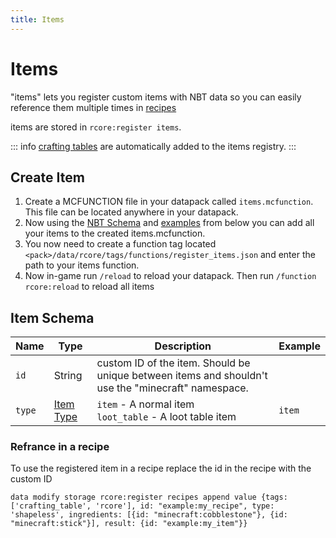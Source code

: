 ```yaml
---
title: Items
---
```


# Items

"items" lets you register custom items with NBT data so you can easily reference them multiple times in [recipes](/rcore-api/recipes)

items are stored in `rcore:register items`.

::: info
[crafting tables](/rcore-api/crafting-table) are automatically added to the items registry.
:::

## Create Item

1. Create a MCFUNCTION file in your datapack called `items.mcfunction`. This file can be located anywhere in your datapack.
2. Now using the [NBT Schema](#item-schema) and [examples](/rcore-api/example-items) from below you can add all your items to the created items.mcfunction.
3. You now need to create a function tag located `<pack>/data/rcore/tags/functions/register_items.json` and enter the path to your items function.
4. Now in-game run `/reload` to reload your datapack. Then run `/function rcore:reload` to reload all items

## Item Schema

| Name   | Type                    | Description                                                                                        | Example |
| ------ | ----------------------- | -------------------------------------------------------------------------------------------------- | ------- |
| `id`   | String                  | custom ID of the item. Should be unique between items and shouldn't use the "minecraft" namespace. |         |
| `type` | [Item Type](item-types) | `item` - A normal item<br>`loot_table` - A loot table item                                         | `item`  |

### Refrance in a recipe

To use the registered item in a recipe replace the id in the recipe with the custom ID

```mcfunction
data modify storage rcore:register recipes append value {tags: ['crafting_table', 'rcore'], id: "example:my_recipe", type: 'shapeless', ingredients: [{id: "minecraft:cobblestone"}, {id: "minecraft:stick"}], result: {id: "example:my_item"}}
```
